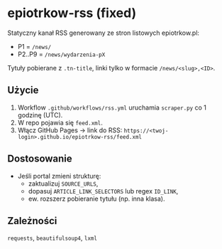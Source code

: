# epiotrkow-rss (fixed)

Statyczny kanał RSS generowany ze stron listowych epiotrkow.pl:
- P1 = `/news/`
- P2..P9 = `/news/wydarzenia-pX`

Tytuły pobierane z `.tn-title`, linki tylko w formacie `/news/<slug>,<ID>`.

## Użycie
1. Workflow `.github/workflows/rss.yml` uruchamia `scraper.py` co 1 godzinę (UTC).
2. W repo pojawia się `feed.xml`.
3. Włącz GitHub Pages → link do RSS:
   `https://<twoj-login>.github.io/epiotrkow-rss/feed.xml`

## Dostosowanie
- Jeśli portal zmieni strukturę:
  - zaktualizuj `SOURCE_URLS`,
  - dopasuj `ARTICLE_LINK_SELECTORS` lub regex `ID_LINK`,
  - ew. rozszerz pobieranie tytułu (np. inna klasa).

## Zależności
`requests`, `beautifulsoup4`, `lxml`
